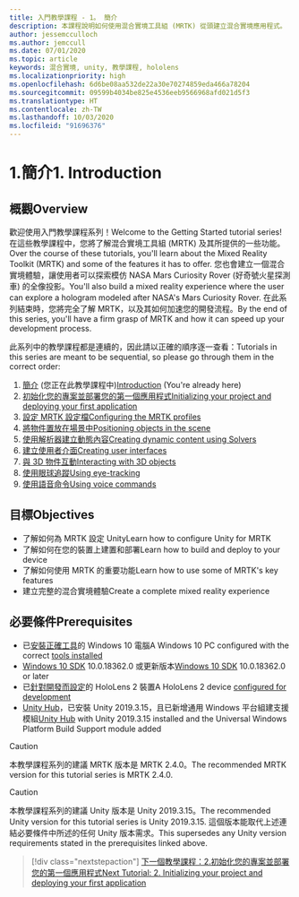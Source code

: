 ```yaml
---
title: 入門教學課程 - 1。 簡介
description: 本課程說明如何使用混合實境工具組 (MRTK) 從頭建立混合實境應用程式。
author: jessemcculloch
ms.author: jemccull
ms.date: 07/01/2020
ms.topic: article
keywords: 混合實境, unity, 教學課程, hololens
ms.localizationpriority: high
ms.openlocfilehash: 6d6be08aa532de22a30e70274859eda466a78204
ms.sourcegitcommit: 09599b4034be825e4536eeb9566968afd021d5f3
ms.translationtype: HT
ms.contentlocale: zh-TW
ms.lasthandoff: 10/03/2020
ms.locfileid: "91696376"
---
```

# <a name="1-introduction"></a><span data-ttu-id="10778-105">1.簡介</span><span class="sxs-lookup"><span data-stu-id="10778-105">1. Introduction</span></span>

## <a name="overview"></a><span data-ttu-id="10778-106">概觀</span><span class="sxs-lookup"><span data-stu-id="10778-106">Overview</span></span>

<span data-ttu-id="10778-107">歡迎使用入門教學課程系列！</span><span class="sxs-lookup"><span data-stu-id="10778-107">Welcome to the Getting Started tutorial series!</span></span> <span data-ttu-id="10778-108">在這些教學課程中，您將了解混合實境工具組 (MRTK) 及其所提供的一些功能。</span><span class="sxs-lookup"><span data-stu-id="10778-108">Over the course of these tutorials, you'll learn about the Mixed Reality Toolkit (MRTK) and some of the features it has to offer.</span></span> <span data-ttu-id="10778-109">您也會建立一個混合實境體驗，讓使用者可以探索模仿 NASA Mars Curiosity Rover (好奇號火星探測車) 的全像投影。</span><span class="sxs-lookup"><span data-stu-id="10778-109">You'll also build a mixed reality experience where the user can explore a hologram modeled after NASA's Mars Curiosity Rover.</span></span> <span data-ttu-id="10778-110">在此系列結束時，您將完全了解 MRTK，以及其如何加速您的開發流程。</span><span class="sxs-lookup"><span data-stu-id="10778-110">By the end of this series, you'll have a firm grasp of MRTK and how it can speed up your development process.</span></span>

<span data-ttu-id="10778-111">此系列中的教學課程都是連續的，因此請以正確的順序逐一查看：</span><span class="sxs-lookup"><span data-stu-id="10778-111">Tutorials in this series are meant to be sequential, so please go through them in the correct order:</span></span>

1. <span data-ttu-id="10778-112">[簡介](mr-learning-base-01.md) (您正在此教學課程中)</span><span class="sxs-lookup"><span data-stu-id="10778-112">[Introduction](mr-learning-base-01.md) (You're already here)</span></span>
2. [<span data-ttu-id="10778-113">初始化您的專案並部署您的第一個應用程式</span><span class="sxs-lookup"><span data-stu-id="10778-113">Initializing your project and deploying your first application</span></span>](mr-learning-base-02.md)
3. [<span data-ttu-id="10778-114">設定 MRTK 設定檔</span><span class="sxs-lookup"><span data-stu-id="10778-114">Configuring the MRTK profiles</span></span>](mr-learning-base-03.md)
4. [<span data-ttu-id="10778-115">將物件置放在場景中</span><span class="sxs-lookup"><span data-stu-id="10778-115">Positioning objects in the scene</span></span>](mr-learning-base-04.md)
5. [<span data-ttu-id="10778-116">使用解析器建立動態內容</span><span class="sxs-lookup"><span data-stu-id="10778-116">Creating dynamic content using Solvers</span></span>](mr-learning-base-05.md)
6. [<span data-ttu-id="10778-117">建立使用者介面</span><span class="sxs-lookup"><span data-stu-id="10778-117">Creating user interfaces</span></span>](mr-learning-base-06.md)
7. [<span data-ttu-id="10778-118">與 3D 物件互動</span><span class="sxs-lookup"><span data-stu-id="10778-118">Interacting with 3D objects</span></span>](mr-learning-base-07.md)
8. [<span data-ttu-id="10778-119">使用眼球追蹤</span><span class="sxs-lookup"><span data-stu-id="10778-119">Using eye-tracking</span></span>](mr-learning-base-08.md)
9. [<span data-ttu-id="10778-120">使用語音命令</span><span class="sxs-lookup"><span data-stu-id="10778-120">Using voice commands</span></span>](mr-learning-base-09.md)

## <a name="objectives"></a><span data-ttu-id="10778-121">目標</span><span class="sxs-lookup"><span data-stu-id="10778-121">Objectives</span></span>

* <span data-ttu-id="10778-122">了解如何為 MRTK 設定 Unity</span><span class="sxs-lookup"><span data-stu-id="10778-122">Learn how to configure Unity for MRTK</span></span>
* <span data-ttu-id="10778-123">了解如何在您的裝置上建置和部署</span><span class="sxs-lookup"><span data-stu-id="10778-123">Learn how to build and deploy to your device</span></span>
* <span data-ttu-id="10778-124">了解如何使用 MRTK 的重要功能</span><span class="sxs-lookup"><span data-stu-id="10778-124">Learn how to use some of MRTK's key features</span></span>
* <span data-ttu-id="10778-125">建立完整的混合實境體驗</span><span class="sxs-lookup"><span data-stu-id="10778-125">Create a complete mixed reality experience</span></span>

## <a name="prerequisites"></a><span data-ttu-id="10778-126">必要條件</span><span class="sxs-lookup"><span data-stu-id="10778-126">Prerequisites</span></span>

* <span data-ttu-id="10778-127">已[安裝正確工具](../../install-the-tools.md)的 Windows 10 電腦</span><span class="sxs-lookup"><span data-stu-id="10778-127">A Windows 10 PC configured with the correct [tools installed](../../install-the-tools.md)</span></span>
* <span data-ttu-id="10778-128">[Windows 10 SDK](https://developer.microsoft.com/windows/downloads/windows-10-sdk/) 10.0.18362.0 或更新版本</span><span class="sxs-lookup"><span data-stu-id="10778-128">[Windows 10 SDK](https://developer.microsoft.com/windows/downloads/windows-10-sdk/) 10.0.18362.0 or later</span></span>
* <span data-ttu-id="10778-129">已[針對開發而設定](../../platform-capabilities-and-apis/using-visual-studio.md#enabling-developer-mode)的 HoloLens 2 裝置</span><span class="sxs-lookup"><span data-stu-id="10778-129">A HoloLens 2 device [configured for development](../../platform-capabilities-and-apis/using-visual-studio.md#enabling-developer-mode)</span></span>
* <span data-ttu-id="10778-130"><a href="https://docs.unity3d.com/Manual/GettingStartedInstallingHub.html" target="_blank">Unity Hub</a>，已安裝 Unity 2019.3.15，且已新增通用 Windows 平台組建支援模組</span><span class="sxs-lookup"><span data-stu-id="10778-130"><a href="https://docs.unity3d.com/Manual/GettingStartedInstallingHub.html" target="_blank">Unity Hub</a> with Unity 2019.3.15 installed and the Universal Windows Platform Build Support module added</span></span>

> [!CAUTION]
> <span data-ttu-id="10778-131">本教學課程系列的建議 MRTK 版本是 MRTK 2.4.0。</span><span class="sxs-lookup"><span data-stu-id="10778-131">The recommended MRTK version for this tutorial series is MRTK 2.4.0.</span></span>

> [!CAUTION]
> <span data-ttu-id="10778-132">本教學課程系列的建議 Unity 版本是 Unity 2019.3.15。</span><span class="sxs-lookup"><span data-stu-id="10778-132">The recommended Unity version for this tutorial series is Unity 2019.3.15.</span></span> <span data-ttu-id="10778-133">這個版本能取代上述連結必要條件中所述的任何 Unity 版本需求。</span><span class="sxs-lookup"><span data-stu-id="10778-133">This supersedes any Unity version requirements stated in the prerequisites linked above.</span></span>

> [!div class="nextstepaction"]
> [<span data-ttu-id="10778-134">下一個教學課程：2.初始化您的專案並部署您的第一個應用程式</span><span class="sxs-lookup"><span data-stu-id="10778-134">Next Tutorial: 2. Initializing your project and deploying your first application</span></span>](mr-learning-base-02.md)

